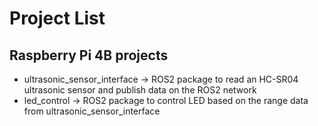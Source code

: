 # Project List
## **Raspberry Pi 4B projects**
  - ultrasonic_sensor_interface -> ROS2 package to read an HC-SR04 ultrasonic sensor and publish data on the ROS2 network
  - led_control -> ROS2 package to control LED based on the range data from ultrasonic_sensor_interface
